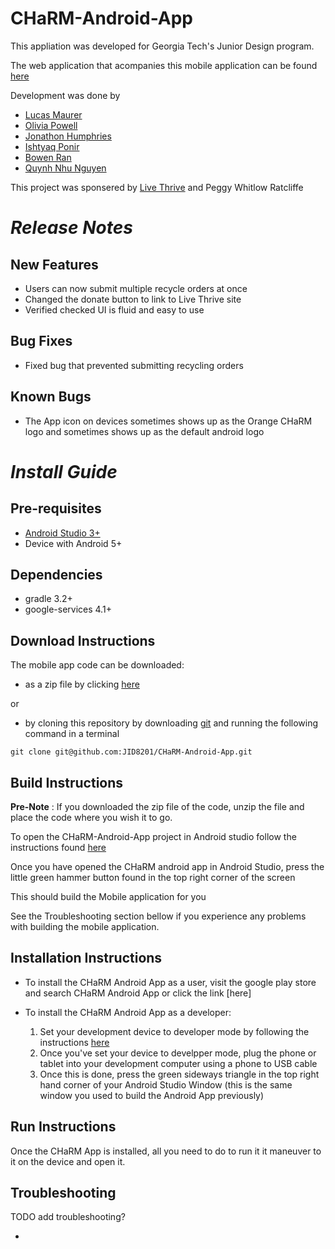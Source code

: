 # **CHaRM-Android-App**

This appliation was developed for Georgia Tech's Junior Design program.

The web application that acompanies this mobile application can be found [here](https://github.com/JID8201/CHaRM-Web-App)

Development was done by
- [Lucas Maurer](lmaurer9@gatech.edu)
- [Olivia Powell](opowell6@gatech.edu)
- [Jonathon Humphries](jhumphries30@gatech.edu)
- [Ishtyaq Ponir](iponir3@gatech.edu)
- [Bowen Ran](bran3@gatech.edu)
- [Quynh Nhu Nguyen](qnguyen47@gatech.edu)

This project was sponsered by [Live Thrive](http://livethrive.org/) and Peggy Whitlow Ratcliffe

# *Release Notes*

## New Features
- Users can now submit multiple recycle orders at once
- Changed the donate button to link to Live Thrive site
- Verified checked UI is fluid and easy to use

## Bug Fixes
- Fixed bug that prevented submitting recycling orders

## Known Bugs
- The App icon on devices sometimes shows up as the Orange CHaRM logo and sometimes shows up as the default android logo

# *Install Guide*

## Pre-requisites
- [Android Studio 3+](https://developer.android.com/studio/)
- Device with Android 5+

## Dependencies
- gradle 3.2+
- google-services 4.1+

## Download Instructions

The mobile app code can be downloaded:
- as a zip file by clicking [here](https://github.com/JID8201/CHaRM-Android-App/archive/master.zip)

or 

- by cloning this repository by downloading [git](https://git-scm.com/downloads) and running the following command in a terminal
```
git clone git@github.com:JID8201/CHaRM-Android-App.git
```

## Build Instructions

**Pre-Note** : If you downloaded the zip file of the code, unzip the file and place the code where you wish it to go.

To open the CHaRM-Android-App project in Android studio follow the instructions found [here](https://github.com/dogriffiths/HeadFirstAndroid/wiki/How-to-open-a-project-in-Android-Studio)

Once you have opened the CHaRM android app in Android Studio, press the little green hammer button found in the top right corner of the screen

This should build the Mobile application for you

See the Troubleshooting section bellow if you experience any problems with building the mobile application.

## Installation Instructions

- To install the CHaRM Android App as a user, visit the google play store and search CHaRM Android App or click the link [here]
- To install the CHaRM Android App as a developer:

  1. Set your development device to developer mode by following the instructions [here](https://developer.android.com/studio/debug/dev-options)
  2. Once you've set your device to develpper mode, plug the phone or tablet into your development computer using a phone to USB cable
  3. Once this is done, press the green sideways triangle in the top right hand corner of your Android Studio Window (this is the same window you used to build the Android App previously)

## Run Instructions
Once the CHaRM App is installed, all you need to do to run it it maneuver to it on the device and open it.

## Troubleshooting

TODO add troubleshooting?

-


